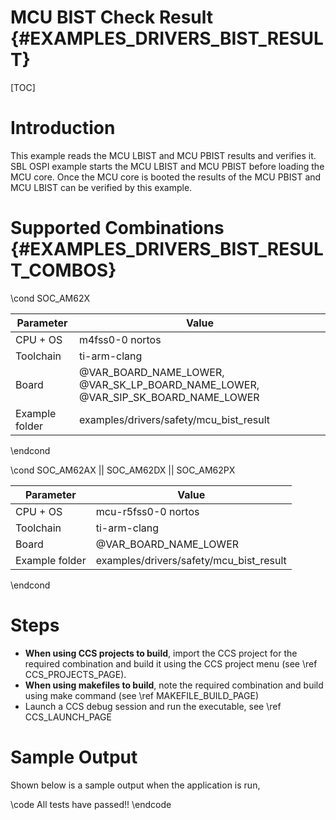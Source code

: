 # MCU BIST Check Result {#EXAMPLES_DRIVERS_BIST_RESULT}

[TOC]

# Introduction

This example reads the MCU LBIST and MCU PBIST results and verifies it.
SBL OSPI example starts the MCU LBIST and MCU PBIST before loading the MCU core.
Once the MCU core is booted the results of the MCU PBIST and MCU LBIST can be verified by this example.


# Supported Combinations {#EXAMPLES_DRIVERS_BIST_RESULT_COMBOS}


\cond SOC_AM62X

 Parameter      | Value
 ---------------|-----------
 CPU + OS       | m4fss0-0 nortos
 Toolchain      | ti-arm-clang
 Board          | @VAR_BOARD_NAME_LOWER, @VAR_SK_LP_BOARD_NAME_LOWER, @VAR_SIP_SK_BOARD_NAME_LOWER
 Example folder | examples/drivers/safety/mcu_bist_result

\endcond

\cond SOC_AM62AX || SOC_AM62DX || SOC_AM62PX

 Parameter      | Value
 ---------------|-----------
 CPU + OS       | mcu-r5fss0-0 nortos
 Toolchain      | ti-arm-clang
 Board          | @VAR_BOARD_NAME_LOWER
 Example folder | examples/drivers/safety/mcu_bist_result

\endcond

# Steps

- **When using CCS projects to build**, import the CCS project for the required combination
  and build it using the CCS project menu (see \ref CCS_PROJECTS_PAGE).
- **When using makefiles to build**, note the required combination and build using
  make command (see \ref MAKEFILE_BUILD_PAGE)
- Launch a CCS debug session and run the executable, see \ref CCS_LAUNCH_PAGE


# Sample Output

Shown below is a sample output when the application is run,

\code
All tests have passed!!
\endcode
